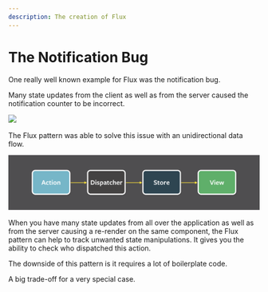 ```yaml
---
description: The creation of Flux
---
```


# The Notification Bug

One really well known example for Flux was the notification bug.

Many state updates from the client as well as from the server caused the notification counter to be incorrect.

![](https://encrypted-tbn0.gstatic.com/images?q=tbn:ANd9GcQZg7-aVRfctv-NUbESjrQJJDrn_GESCDvHByDpK-XPi_HyQ_Mr_w&s)

The Flux pattern was able to solve this issue with an unidirectional data flow.

![](.gitbook/assets/flux-simple-f8-diagram-1300w.png)

When you have many state updates from all over the application as well as from the server causing a re-render on the same component, the Flux pattern can help to track unwanted state manipulations. It gives you the ability to check who dispatched this action.

The downside of this pattern is it requires a lot of boilerplate code.

A big trade-off for a very special case.

